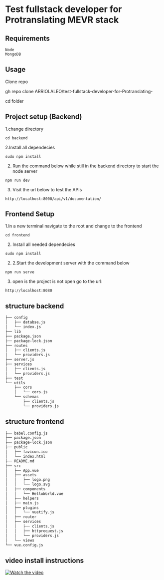 # Test fullstack developer for Protranslating MEVR stack

## Requirements

```
Node
MongoDB
```

## Usage

Clone repo

gh repo clone ARRIOLALEO/test-fullstack-developer-for-Protranslating-

cd folder

## Project setup (Backend)

1.change directory

```
cd backend

```

2.Install all dependecies

```
sudo npm install
```

2. Run the command below while still in the backend directory to start the node server

```
npm run dev
```

3. Visit the url below to test the APIs

```
http://localhost:8000/api/v1/documentation/

```

## Frontend Setup

1.In a new terminal navigate to the root and change to the frontend

```
cd frontend
```

2. Install all needed dependecies

```
sudo npm install
```

2.  2.Start the development server with the command below

```
npm run serve
```

3. open is the project is not open go to the url:

```
http://localhost:8080
```

## structure backend

```bash
├── config
│   ├── databse.js
│   └── index.js
├── lib
├── package.json
├── package-lock.json
├── routes
│   ├── clients.js
│   └── providers.js
├── server.js
├── services
│   ├── clients.js
│   └── providers.js
├── test
└── utils
    ├── cors
    │   └── cors.js
    └── schemas
        ├── clients.js
        └── providers.js


```

## structure frontend

```bash
├── babel.config.js
├── package.json
├── package-lock.json
├── public
│   ├── favicon.ico
│   └── index.html
├── README.md
├── src
│   ├── App.vue
│   ├── assets
│   │   ├── logo.png
│   │   └── logo.svg
│   ├── components
│   │   └── HelloWorld.vue
│   ├── helpers
│   ├── main.js
│   ├── plugins
│   │   └── vuetify.js
│   ├── router
│   ├── services
│   │   ├── clients.js
│   │   ├── httprequest.js
│   │   └── providers.js
│   └── views
└── vue.config.js

```

## video install instructions
[![Watch the video](https://i.ibb.co/Jz1QbXk/Screenshot-from-2021-12-01-13-41-39.png)](https://youtu.be/pSjtsXq0YYg)
